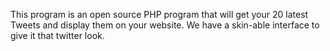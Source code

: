 This program is an open source PHP program that will get your 20 latest Tweets and display them on your website. We have a skin-able interface to give it that twitter look.